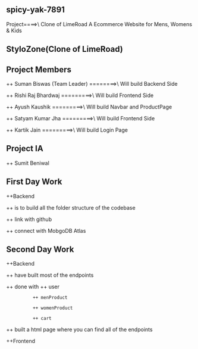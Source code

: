 ## spicy-yak-7891
  Project====>\ Clone of LimeRoad
                A Ecommerce Website for Mens, Womens & Kids

## StyloZone(Clone of LimeRoad)

## Project Members
  ++ Suman Biswas (Team Leader)
                            ========>\ Will build Backend Side

  ++ Rishi Raj Bhardwaj
                            =========>\ Will build Frontend Side


  ++ Ayush Kaushik
                            =========>\ Will build Navbar and ProductPage


  ++ Satyam Kumar Jha
                            =========>\ Will build Frontend Side


  ++ Kartik Jain
                            =========>\ Will build Login Page

## Project IA
  ++ Sumit Beniwal

## First Day Work
  ++Backend

  ++ is to build all the folder structure of the codebase

  ++ link with github
  
  ++ connect with MobgoDB Atlas


## Second Day Work

  ++Backend

  ++ have built most of the endpoints

  ++ done with 
              ++ user

              ++ menProduct

              ++ womenProduct

              ++ cart
  
  ++ built a html page where you can find all of the endpoints

  ++Frontend

  